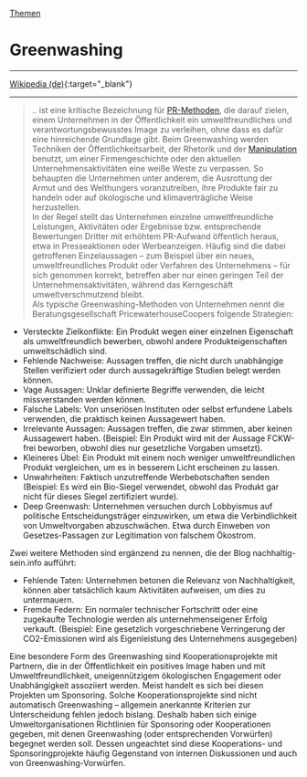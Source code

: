 [Themen](../themen.html)   

# Greenwashing

---

[Wikipedia (de)](https://de.wikipedia.org/wiki/Greenwashing){:target="_blank"}   

---

> .. ist eine kritische Bezeichnung für [PR-Methoden](../thema/public-relations.html), die darauf zielen, einem Unternehmen in der Öffentlichkeit ein umweltfreundliches und verantwortungsbewusstes Image zu verleihen, ohne dass es dafür eine hinreichende Grundlage gibt.
Beim Greenwashing werden Techniken der Öffentlichkeitsarbeit, der Rhetorik und der [Manipulation](../thema/desinformation.html) benutzt, um einer Firmengeschichte oder den aktuellen Unternehmensaktivitäten eine weiße Weste zu verpassen. So behaupten die Unternehmen unter anderem, die Ausrottung der Armut und des Welthungers voranzutreiben, ihre Produkte fair zu handeln oder auf ökologische und klimaverträgliche Weise herzustellen.   
In der Regel stellt das Unternehmen einzelne umweltfreundliche Leistungen, Aktivitäten oder Ergebnisse bzw. entsprechende Bewertungen Dritter mit erhöhtem PR-Aufwand öffentlich heraus, etwa in Presseaktionen oder Werbeanzeigen. Häufig sind die dabei getroffenen Einzelaussagen – zum Beispiel über ein neues, umweltfreundliches Produkt oder Verfahren des Unternehmens – für sich genommen korrekt, betreffen aber nur einen geringen Teil der Unternehmensaktivitäten, während das Kerngeschäft umweltverschmutzend bleibt.   
Als typische Greenwashing-Methoden von Unternehmen nennt die Beratungsgesellschaft PricewaterhouseCoopers folgende Strategien:
* Versteckte Zielkonflikte: Ein Produkt wegen einer einzelnen Eigenschaft als umweltfreundlich bewerben, obwohl andere Produkteigenschaften umweltschädlich sind.
* Fehlende Nachweise: Aussagen treffen, die nicht durch unabhängige Stellen verifiziert oder durch aussagekräftige Studien belegt werden können.
* Vage Aussagen: Unklar definierte Begriffe verwenden, die leicht missverstanden werden können.
* Falsche Labels: Von unseriösen Instituten oder selbst erfundene Labels verwenden, die praktisch keinen Aussagewert haben.
* Irrelevante Aussagen: Aussagen treffen, die zwar stimmen, aber keinen Aussagewert haben. (Beispiel: Ein Produkt wird mit der Aussage FCKW-frei beworben, obwohl dies nur gesetzliche Vorgaben umsetzt).
* Kleineres Übel: Ein Produkt mit einem noch weniger umweltfreundlichen Produkt vergleichen, um es in besserem Licht erscheinen zu lassen.
* Unwahrheiten: Faktisch unzutreffende Werbebotschaften senden (Beispiel: Es wird ein Bio-Siegel verwendet, obwohl das Produkt gar nicht für dieses Siegel zertifiziert wurde).
* Deep Greenwash: Unternehmen versuchen durch Lobbyismus auf politische Entscheidungsträger einzuwirken, um etwa die Verbindlichkeit von Umweltvorgaben abzuschwächen. Etwa durch Einweben von Gesetzes-Passagen zur Legitimation von falschem Ökostrom.   

Zwei weitere Methoden sind ergänzend zu nennen, die der Blog nachhaltig-sein.info aufführt:
* Fehlende Taten: Unternehmen betonen die Relevanz von Nachhaltigkeit, können aber tatsächlich kaum Aktivitäten aufweisen, um dies zu untermauern.
* Fremde Federn: Ein normaler technischer Fortschritt oder eine zugekaufte Technologie werden als unternehmenseigener Erfolg verkauft. (Beispiel: Eine gesetzlich vorgeschriebene Verringerung der CO2-Emissionen wird als Eigenleistung des Unternehmens ausgegeben)   

Eine besondere Form des Greenwashing sind Kooperationsprojekte mit Partnern, die in der Öffentlichkeit ein positives Image haben und mit Umweltfreundlichkeit, uneigennützigem ökologischen Engagement oder Unabhängigkeit assoziiert werden. Meist handelt es sich bei diesen Projekten um Sponsoring. Solche Kooperationsprojekte sind nicht automatisch Greenwashing – allgemein anerkannte Kriterien zur Unterscheidung fehlen jedoch bislang. Deshalb haben sich einige Umweltorganisationen Richtlinien für Sponsoring oder Kooperationen gegeben, mit denen Greenwashing (oder entsprechenden Vorwürfen) begegnet werden soll. Dessen ungeachtet sind diese Kooperations- und Sponsoringprojekte häufig Gegenstand von internen Diskussionen und auch von Greenwashing-Vorwürfen.
